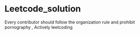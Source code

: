 # Leetcode_solution
Every contributor should follow the organization rule and prohibit pornography , Actively leetcoding
